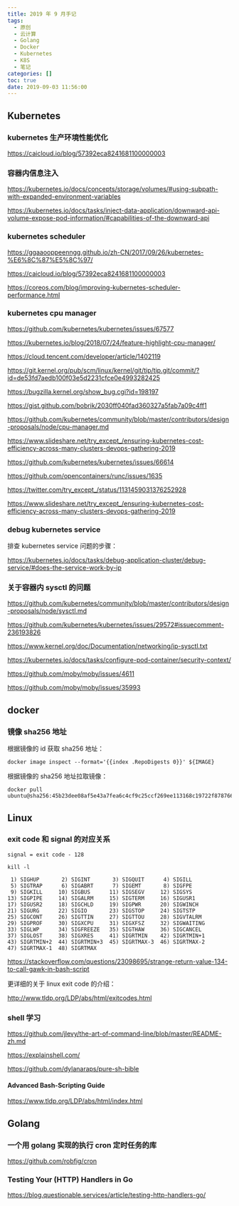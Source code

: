 ```yaml
---
title: 2019 年 9 月手记
tags:
  - 原创
  - 云计算
  - Golang
  - Docker
  - Kubernetes
  - K8S
  - 笔记
categories: []
toc: true
date: 2019-09-03 11:56:00
---
```


## Kubernetes

### kubernetes 生产环境性能优化

https://caicloud.io/blog/57392eca8241681100000003

### 容器内信息注入

https://kubernetes.io/docs/concepts/storage/volumes/#using-subpath-with-expanded-environment-variables

https://kubernetes.io/docs/tasks/inject-data-application/downward-api-volume-expose-pod-information/#capabilities-of-the-downward-api


### kubernetes scheduler

https://ggaaooppeenngg.github.io/zh-CN/2017/09/26/kubernetes-%E6%8C%87%E5%8C%97/

https://caicloud.io/blog/57392eca8241681100000003

https://coreos.com/blog/improving-kubernetes-scheduler-performance.html

<!-- more -->

### kubernetes cpu manager

https://github.com/kubernetes/kubernetes/issues/67577

https://kubernetes.io/blog/2018/07/24/feature-highlight-cpu-manager/

https://cloud.tencent.com/developer/article/1402119


https://git.kernel.org/pub/scm/linux/kernel/git/tip/tip.git/commit/?id=de53fd7aedb100f03e5d2231cfce0e4993282425

https://bugzilla.kernel.org/show_bug.cgi?id=198197

https://gist.github.com/bobrik/2030ff040fad360327a5fab7a09c4ff1

https://github.com/kubernetes/community/blob/master/contributors/design-proposals/node/cpu-manager.md

https://www.slideshare.net/try_except_/ensuring-kubernetes-cost-efficiency-across-many-clusters-devops-gathering-2019


https://github.com/kubernetes/kubernetes/issues/66614

https://github.com/opencontainers/runc/issues/1635


https://twitter.com/try_except_/status/1131459031376252928

https://www.slideshare.net/try_except_/ensuring-kubernetes-cost-efficiency-across-many-clusters-devops-gathering-2019

### debug kubernetes service

排查 kubernetes service 问题的步骤：

https://kubernetes.io/docs/tasks/debug-application-cluster/debug-service/#does-the-service-work-by-ip


### 关于容器内 sysctl 的问题

https://github.com/kubernetes/community/blob/master/contributors/design-proposals/node/sysctl.md

https://github.com/kubernetes/kubernetes/issues/29572#issuecomment-236193826

https://www.kernel.org/doc/Documentation/networking/ip-sysctl.txt

https://kubernetes.io/docs/tasks/configure-pod-container/security-context/

https://github.com/moby/moby/issues/4611

https://github.com/moby/moby/issues/35993

## docker

### 镜像 sha256 地址

根据镜像的 id 获取 sha256 地址：

```
docker image inspect --format='{{index .RepoDigests 0}}' ${IMAGE}
```

根据镜像的 sha256 地址拉取镜像：

```
docker pull ubuntu@sha256:45b23dee08af5e43a7fea6c4cf9c25ccf269ee113168c19722f87876677c5cb2
```

## Linux

### exit code 和 signal 的对应关系

```
signal = exit code - 128 
```

```
kill -l

 1) SIGHUP       2) SIGINT       3) SIGQUIT      4) SIGILL
 5) SIGTRAP      6) SIGABRT      7) SIGEMT       8) SIGFPE
 9) SIGKILL     10) SIGBUS      11) SIGSEGV     12) SIGSYS
13) SIGPIPE     14) SIGALRM     15) SIGTERM     16) SIGUSR1
17) SIGUSR2     18) SIGCHLD     19) SIGPWR      20) SIGWINCH
21) SIGURG      22) SIGIO       23) SIGSTOP     24) SIGTSTP
25) SIGCONT     26) SIGTTIN     27) SIGTTOU     28) SIGVTALRM
29) SIGPROF     30) SIGXCPU     31) SIGXFSZ     32) SIGWAITING
33) SIGLWP      34) SIGFREEZE   35) SIGTHAW     36) SIGCANCEL
37) SIGLOST     38) SIGXRES     41) SIGRTMIN    42) SIGRTMIN+1
43) SIGRTMIN+2  44) SIGRTMIN+3  45) SIGRTMAX-3  46) SIGRTMAX-2
47) SIGRTMAX-1  48) SIGRTMAX
```

https://stackoverflow.com/questions/23098695/strange-return-value-134-to-call-gawk-in-bash-script

更详细的关于 linux exit code 的介绍：

http://www.tldp.org/LDP/abs/html/exitcodes.html

### shell 学习

https://github.com/jlevy/the-art-of-command-line/blob/master/README-zh.md

https://explainshell.com/

https://github.com/dylanaraps/pure-sh-bible

#### Advanced Bash-Scripting Guide

https://www.tldp.org/LDP/abs/html/index.html


## Golang

### 一个用 golang 实现的执行 cron 定时任务的库

https://github.com/robfig/cron



### Testing Your (HTTP) Handlers in Go

https://blog.questionable.services/article/testing-http-handlers-go/
